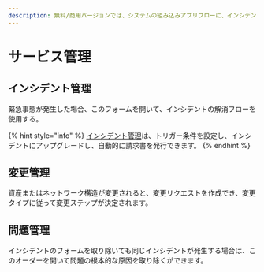 ```yaml
---
description: 無料/商用バージョンでは、システムの組み込みアプリフローに、インシデント管理、変更管理、問題管理の3つのフローが含まれています。
---
```


# サービス管理

## インシデント管理

緊急事態が発生した場合、このフォームを開いて、インシデントの解消フローを使用する。

{% hint style="info" %}
[インシデント管理](https://doc.omflow.com.tw/v/japan/5/5#shi-jian-guan-li)は、トリガー条件を設定し、インシデントにアップグレードし、自動的に請求書を発行できます。
{% endhint %}

## 変更管理

資産またはネットワーク構造が変更されると、変更リクエストを作成でき、変更タイプに従って変更ステップが決定されます。

## 問題管理

インシデントのフォームを取り除いても同じインシデントが発生する場合は、このオーダーを開いて問題の根本的な原因を取り除くができます。

